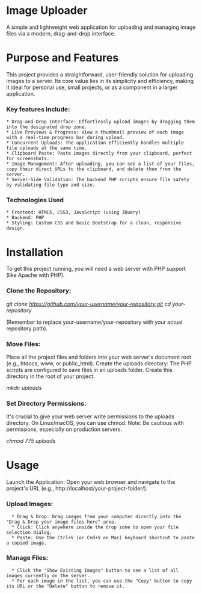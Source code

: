 # Image Uploader

A simple and lightweight web application for uploading and managing image files via a modern, drag-and-drop interface.

# Purpose and Features

This project provides a straightforward, user-friendly solution for uploading images to a server. Its core value lies in its simplicity and efficiency, making it ideal for personal use, small projects, or as a component in a larger application.

### Key features include:

    * Drag-and-Drop Interface: Effortlessly upload images by dragging them into the designated drop zone.
    * Live Previews & Progress: View a thumbnail preview of each image with a real-time progress bar during upload.
    * Concurrent Uploads: The application efficiently handles multiple file uploads at the same time.
    * Clipboard Paste: Paste images directly from your clipboard, perfect for screenshots.
    * Image Management: After uploading, you can see a list of your files, copy their direct URLs to the clipboard, and delete them from the server.
    * Server-Side Validation: The backend PHP scripts ensure file safety by validating file type and size.

### Technologies Used

    * Frontend: HTML5, CSS3, JavaScript (using JQuery)
    * Backend: PHP
    * Styling: Custom CSS and basic Bootstrap for a clean, responsive design.

# Installation

To get this project running, you will need a web server with PHP support (like Apache with PHP).

### Clone the Repository:

  *git clone https://github.com/your-username/your-repository.git*
  *cd your-repository*

  (Remember to replace your-username/your-repository with your actual repository path).

### Move Files:
  Place all the project files and folders into your web server's document root (e.g., htdocs, www, or public_html). Create the uploads directory: The PHP scripts are configured to save files in an uploads folder. Create this directory in the root of your project:

  *mkdir uploads*

### Set Directory Permissions:
  It's crucial to give your web server write permissions to the uploads directory. On Linux/macOS, you can use chmod. Note: Be cautious with permissions, especially on production servers.

  *chmod 775 uploads*

# Usage

  Launch the Application: Open your web browser and navigate to the project's URL (e.g., http://localhost/your-project-folder/).

  ### Upload Images:

      * Drag & Drop: Drag images from your computer directly into the "Drag & Drop your image files here" area.
      * Click: Click anywhere inside the drop zone to open your file selection dialog.
      * Paste: Use the Ctrl+V (or Cmd+V on Mac) keyboard shortcut to paste a copied image.

  ### Manage Files:

      * Click the "Show Existing Images" button to see a list of all images currently on the server.
      * For each image in the list, you can use the "Copy" button to copy its URL or the "Delete" button to remove it.
